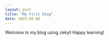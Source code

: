 ```yaml
---
layout: post
title: "My First blog"
date: 2025-04-08
---
```

Welcome to my blog using Jekyll
Happy learning!
